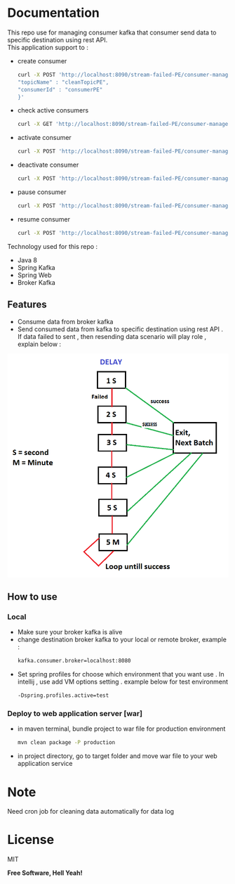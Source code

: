 # Documentation

This repo use for managing consumer kafka that consumer send data to specific destination using rest API.  
This application support to :
    
  - create consumer
    ```sh
    curl -X POST 'http://localhost:8090/stream-failed-PE/consumer-management/create' -H 'Content-Type: application/json' --data-raw '{   
    "topicName" : "cleanTopicPE",
    "consumerId" : "consumerPE"
    }'
    ```
  - check active consumers
    ```sh
    curl -X GET 'http://localhost:8090/stream-failed-PE/consumer-management'
    ```
  - activate consumer
    ```sh
    curl -X POST 'http://localhost:8090/stream-failed-PE/consumer-management/activate' -H 'Content-Type: text/plain' --data-raw 'consumerPE'
    ```
  - deactivate consumer
    ```sh
    curl -X POST 'http://localhost:8090/stream-failed-PE/consumer-management/deactivate/' -H 'Content-Type: text/plain' --data-raw 'consumerPE'
    ```
  - pause consumer
    ```sh
    curl -X POST 'http://localhost:8090/stream-failed-PE/consumer-management/pause/' -H 'Content-Type: text/plain' --data-raw 'consumerPE'
    ```
  - resume consumer
    ```sh
    curl -X POST 'http://localhost:8090/stream-failed-PE/consumer-management/resume/' -H 'Content-Type: text/plain' --data-raw 'consumerPE'
    ```

Technology used for this repo :
- Java 8
- Spring Kafka
- Spring Web
- Broker Kafka

## Features

- Consume data from broker kafka
- Send consumed data from kafka to specific destination using rest API . If data failed to sent , then resending data scenario will play role , explain below :

![resending-scenario](ResendingScenario.png)

## How to use

### Local
- Make sure your broker kafka is alive
- change destination broker kafka to your local or remote broker, example :
   ```sh
   kafka.consumer.broker=localhost:8080
   ```
- Set spring profiles for choose which environment that you want use . In intellij , use add VM options setting .
  example below for test environment
   ```sh
   -Dspring.profiles.active=test 
   ```

### Deploy to web application server [war]

- in maven terminal, bundle project to war file for production environment
   ```sh
   mvn clean package -P production
   ```
- in project directory, go to target folder and move war file to your web application service

# Note
Need cron job for cleaning data automatically for data log

# License

MIT

**Free Software, Hell Yeah!**







